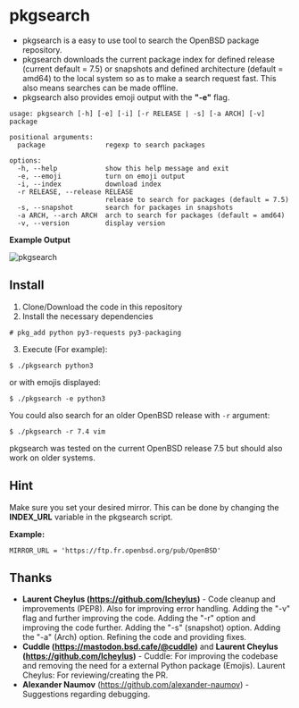 # pkgsearch

- pkgsearch is a easy to use tool to search the OpenBSD package repository.
- pkgsearch downloads the current package index for defined release (current default = 7.5) or snapshots and defined architecture (default = amd64) to the local system so as to make a search request fast. This also means searches can be made offline.
- pkgsearch also provides emoji output with the **"-e"** flag.

```
usage: pkgsearch [-h] [-e] [-i] [-r RELEASE | -s] [-a ARCH] [-v] package

positional arguments:
  package               regexp to search packages

options:
  -h, --help            show this help message and exit
  -e, --emoji           turn on emoji output
  -i, --index           download index
  -r RELEASE, --release RELEASE
                        release to search for packages (default = 7.5)
  -s, --snapshot        search for packages in snapshots
  -a ARCH, --arch ARCH  arch to search for packages (default = amd64)
  -v, --version         display version
```

**Example Output**

![pkgsearch](https://user-images.githubusercontent.com/37046652/200329416-7aedd520-88ae-4a48-a46f-d59801da7be5.png)

## Install

1. Clone/Download the code in this repository
2. Install the necessary dependencies
```
# pkg_add python py3-requests py3-packaging
```
3. Execute (For example):
```
$ ./pkgsearch python3
```
or with emojis displayed:
```
$ ./pkgsearch -e python3
```

You could also search for an older OpenBSD release with `-r` argument:
```
$ ./pkgsearch -r 7.4 vim
```

pkgsearch was tested on the current OpenBSD release 7.5 but should also work on older systems.

## Hint
Make sure you set your desired mirror. This can be done by changing the **INDEX_URL** variable in the pkgsearch script.

**Example:**
```
MIRROR_URL = 'https://ftp.fr.openbsd.org/pub/OpenBSD'
```
## Thanks
- **Laurent Cheylus (https://github.com/lcheylus)** - Code cleanup and improvements (PEP8). Also for improving error handling. Adding the "-v" flag and further improving the code. Adding the "-r" option and improving the code further. Adding the "-s" (snapshot) option. Adding the "-a" (Arch) option. Refining the code and providing fixes.
- **Cuddle (https://mastodon.bsd.cafe/@cuddle)** and **Laurent Cheylus (https://github.com/lcheylus)** - Cuddle: For improving the codebase and removing the need for a external Python package (Emojis). Laurent Cheylus: For reviewing/creating the PR.
- **Alexander Naumov** (https://github.com/alexander-naumov) - Suggestions regarding debugging.
